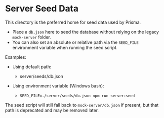 # Server Seed Data

This directory is the preferred home for seed data used by Prisma.

- Place a `db.json` here to seed the database without relying on the legacy `mock-server` folder.
- You can also set an absolute or relative path via the `SEED_FILE` environment variable when running the seed script.

Examples:

- Using default path:
  - server/seeds/db.json

- Using environment variable (Windows bash):
  - `SEED_FILE=./server/seeds/db.json npm run server:seed`

The seed script will still fall back to `mock-server/db.json` if present, but that path is deprecated and may be removed later.

